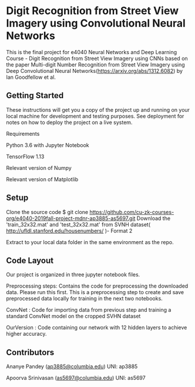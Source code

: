 # Digit Recognition from Street View Imagery using Convolutional Neural Networks

This is the final project for e4040 Neural Networks and Deep Learning Course - Digit Recognition from Street View Imagery using CNNs based on the paper Multi-digit Number Recognition from Street View Imagery using Deep Convolutional Neural Networks(https://arxiv.org/abs/1312.6082) by Ian Goodfellow et al.

## Getting Started

These instructions will get you a copy of the project up and running on your local machine for development and testing purposes. See deployment for notes on how to deploy the project on a live system.

Requirements

Python 3.6 with Jupyter Notebook

TensorFlow 1.13

Relevant version of Numpy

Relevant version of Matplotlib

## Setup

Clone the source code
$ git clone https://github.com/cu-zk-courses-org/e4040-2019fall-project-mdnr-ap3885-as5697.git
Download the 'train_32x32.mat' and 'test_32x32.mat' from SVNH dataset( http://ufldl.stanford.edu/housenumbers/ )- Format 2

Extract to your local data folder in the same environment as the repo.

## Code Layout

Our project is organized in three jupyter notebook files.

Preprocessing steps: Contains the code for preprocessing the downloaded data. Please run this first. This is a preprocessing step to create and save preprocessed data locally for training in the next two notebooks.

ConvNet : Code for importing data from previous step and training a standard ConvNet model on the cropped SVHN dataset

OurVersion : Code containing our network with 12 hidden layers to achieve higher accuracy.

## Contributors

Ananye Pandey (ap3885@columbia.edu) UNI: ap3885

Apoorva Srinivasan (as5697@columbia.edu) UNI: as5697
